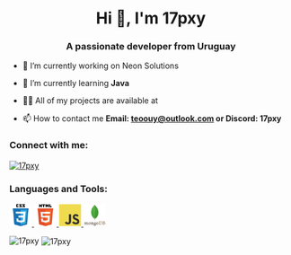 <h1 align="center">Hi 👋, I'm 17pxy</h1>
<h3 align="center">A passionate developer from Uruguay</h3>

- 🔭 I’m currently working on Neon Solutions

- 🌱 I’m currently learning **Java**

- 👨‍💻 All of my projects are available at 

- 📫 How to contact me **Email: teoouy@outlook.com or Discord: 17pxy**

<h3 align="left">Connect with me:</h3>
<p align="left">
<a href="https://twitter.com/17pxy" target="blank"><img align="center" src="https://raw.githubusercontent.com/rahuldkjain/github-profile-readme-generator/master/src/images/icons/Social/twitter.svg" alt="17pxy" height="30" width="40" /></a>
</p>

<h3 align="left">Languages and Tools:</h3>
<p align="left"> <a href="https://www.w3schools.com/css/" target="_blank" rel="noreferrer"> <img src="https://raw.githubusercontent.com/devicons/devicon/master/icons/css3/css3-original-wordmark.svg" alt="css3" width="40" height="40"/> </a> <a href="https://www.w3.org/html/" target="_blank" rel="noreferrer"> <img src="https://raw.githubusercontent.com/devicons/devicon/master/icons/html5/html5-original-wordmark.svg" alt="html5" width="40" height="40"/> </a> <a href="https://developer.mozilla.org/en-US/docs/Web/JavaScript" target="_blank" rel="noreferrer"> <img src="https://raw.githubusercontent.com/devicons/devicon/master/icons/javascript/javascript-original.svg" alt="javascript" width="40" height="40"/> </a> <a href="https://www.mongodb.com/" target="_blank" rel="noreferrer"> <img src="https://raw.githubusercontent.com/devicons/devicon/master/icons/mongodb/mongodb-original-wordmark.svg" alt="mongodb" width="40" height="40"/> </a> </p>

<p><img align="left" src="https://github-readme-stats.vercel.app/api/top-langs?username=17pxy&show_icons=true&locale=en&layout=compact" alt="17pxy" /></p>

<p>&nbsp;<img align="center" src="https://github-readme-stats.vercel.app/api?username=17pxy&show_icons=true&locale=en" alt="17pxy" /></p>
